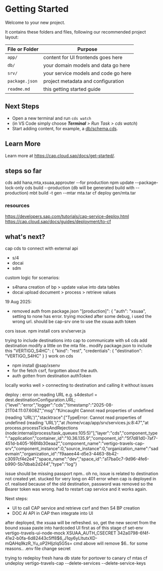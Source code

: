# Getting Started

Welcome to your new project.

It contains these folders and files, following our recommended project layout:

File or Folder | Purpose
---------|----------
`app/` | content for UI frontends goes here
`db/` | your domain models and data go here
`srv/` | your service models and code go here
`package.json` | project metadata and configuration
`readme.md` | this getting started guide


## Next Steps

- Open a new terminal and run `cds watch`
- (in VS Code simply choose _**Terminal** > Run Task > cds watch_)
- Start adding content, for example, a [db/schema.cds](db/schema.cds).


## Learn More

Learn more at https://cap.cloud.sap/docs/get-started/.

## steps so far
cds add hana,mta,xsuaa,approuter --for production
npm update --package-lock-only
cds build --production (db will be generated build with --production)
mbt build -t gen --mtar mta.tar
cf deploy gen/mta.tar


### resources
https://developers.sap.com/tutorials/cap-service-deploy.html
https://cap.cloud.sap/docs/guides/deployment/to-cf

## what's next?
cap cds to connect with external api
- s/4
- docai
- sdm

custom logic for scenarios:
- s4hana creation of bp > update value into data tables
- docai upload document > process > retrieve values

19 Aug 2025:
- removed auth from package.json
"[production]": {
        "auth": "xsuaa",
setting to none has error.
trying mocked
after some debug, i used the wrong url. should be cap-srv one to use the xsuaa auth token

cors issue.
npm install cors
srv/server.js

trying to include destinations into cap to communicate with s4
cds add destination
modify a little on the mta file..
modify package.json to include this
"VERTIGO_S4HC": {
    "kind": "rest",
    "credentials": {
        "destination": "VERTIGO_S4HC"
    }
}
work on cds
- npm install @sap/xsenv
- for the fetch csrf, forgotten about the auth.
- auth gotten from destination authToken

locally works well > connecting to destination and calling it without issues

deploy : error on reading URL
e.g. s4desturl = dest.destinationConfiguration.URL;
{"level":"error","logger":"cds","timestamp":"2025-08-21T04:11:07.608Z","msg":"❗️Uncaught Cannot read properties of undefined (reading 'URL')","stacktrace":["TypeError: Cannot read properties of undefined (reading 'URL')","at /home/vcap/app/srv/services.js:8:47","at process.processTicksAndRejections (node:internal/process/task_queues:105:5)"],"layer":"cds","component_type":"application","container_id":"10.36.135.9","component_id":"5f7d81d0-7af7-451d-b405-166f4b30eaa2","component_name":"vertigo-travels-cap-srv","component_instance":0,"source_instance":0,"organization_name":"sadevmain","organization_id":"f9aaee44-d5e3-4463-8b42-c3097cf4e2e4","space_name":"dev","space_id":"a17ba0c7-9d96-4fe6-b990-5b7dbab2d244","type":"log"}

issue should be missing passport npm..
oh no, issue is related to destination not created yet.
stucked for very long on 401 error when cap is deployed in cf.
realised because of the old destination, password was removed <removed>
so the Bearer token was wrong.
had to restart cap service and it works again.

Next steps:
- UI to call CAP service and retrieve csrf and then S4 BP creation
- DOC AI API in CAP then integrate into UI

after deployed, the xsuaa will be refreshed.
so, get the new secret from the bound xsuaa
paste into hardcoded UI first as of this stage
cf set-env vertigo-travels-ui-node-mock XSUAA_AUTH_CSECRET 342a0798-6f4f-41e2-b0fa-6d82443c5ff8$6_J1qy6yLItutxXD-mQAHq9kzR_Yu_oP2HIjzIq5G5s=
cmd above will remove $6.. for some reasons..
.env file change secret

trying to redeploy fresh hana db state for portover to canary
cf mtas
cf undeploy vertigo-travels-cap --delete-services --delete-service-keys

